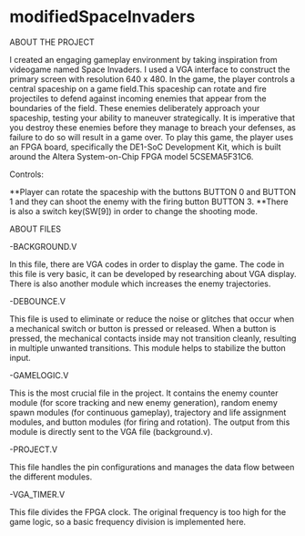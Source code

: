 # modifiedSpaceInvaders

ABOUT THE PROJECT

I created an engaging gameplay environment by taking inspiration from videogame named Space Invaders. I used a VGA interface to construct the primary screen with resolution 640 x 480. In the game, the player controls a central spaceship on a game field.This spaceship can rotate and fire projectiles to defend against incoming enemies that appear from the boundaries of the field. These enemies deliberately approach your spaceship, testing your ability to maneuver strategically. It is imperative that you destroy these enemies before they manage to breach your defenses, as failure to do so will result in a game over. To play this game, the player uses an FPGA board, specifically the DE1-SoC Development Kit, which is built around the Altera System-on-Chip FPGA model 5CSEMA5F31C6.

Controls:

**Player can rotate the spaceship with the buttons BUTTON 0 and BUTTON 1 and they can shoot the enemy with the firing button BUTTON 3.
**There is also a switch key(SW[9]) in order to change the shooting mode.

ABOUT FILES

-BACKGROUND.V

In this file, there are VGA codes in order to display the game. The code in this file is very basic, it can be developed by researching about VGA display. There is also another module which increases the enemy trajectories.

-DEBOUNCE.V

This file is used to eliminate or reduce the noise or glitches that occur when a mechanical switch or button is pressed or released. When a button is pressed, the mechanical contacts inside may not transition cleanly, resulting in multiple unwanted transitions. This module helps to stabilize the button input.

-GAMELOGIC.V

This is the most crucial file in the project. It contains the enemy counter module (for score tracking and new enemy generation), random enemy spawn modules (for continuous gameplay), trajectory and life assignment modules, and button modules (for firing and rotation). The output from this module is directly sent to the VGA file (background.v).

-PROJECT.V

This file handles the pin configurations and manages the data flow between the different modules.

-VGA_TIMER.V

This file divides the FPGA clock. The original frequency is too high for the game logic, so a basic frequency division is implemented here.
